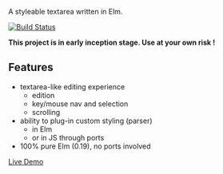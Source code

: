 A styleable textarea written in Elm.

[![Build Status](https://travis-ci.org/vankeisb/elm-rich-textarea.svg?branch=develop)](https://travis-ci.org/vankeisb/elm-rich-textarea)

**This project is in early inception stage. Use at your own risk !**
 
## Features

* textarea-like editing experience 
    * edition
    * key/mouse nav and selection
    * scrolling
* ability to plug-in custom styling (parser)
    * in Elm    
    * or in JS through ports
* 100% pure Elm (0.19), no ports involved


[Live Demo](https://vankeisb.github.io/elm-rich-textarea)


